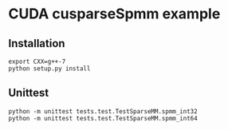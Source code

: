 # CUDA cusparseSpmm example

## Installation

```
export CXX=g++-7
python setup.py install
```

## Unittest

```
python -m unittest tests.test.TestSparseMM.spmm_int32
python -m unittest tests.test.TestSparseMM.spmm_int64
```
